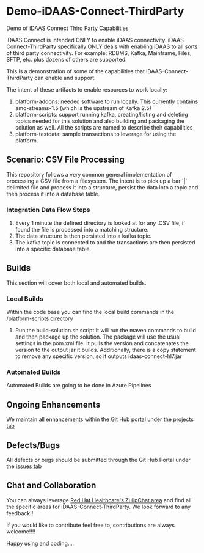 # Demo-iDAAS-Connect-ThirdParty
Demo of iDAAS Connect Third Party Capabilities

iDAAS Connect is intended ONLY to enable iDAAS connectivity. iDAAS-Connect-ThirdParty specifically ONLY deals with enabling 
iDAAS to all sorts of third party connectivity. For example: RDBMS, Kafka, Mainframe, Files, SFTP, etc.
plus dozens of others are supported.

This is a demonstration of some of the capabilities that iDAAS-Connect-ThirdParty can enable and support. 

The intent of these artifacts to enable
resources to work locally: <br/>
1. platform-addons: needed software to run locally. This currently contains amq-streams-1.5 (which is the upstream of Kafka 2.5)<br/>
2. platform-scripts: support running kafka, creating/listing and deleting topics needed for this solution
and also building and packaging the solution as well. All the scripts are named to describe their capabilities <br/>
3. platform-testdata: sample transactions to leverage for using the platform. 

## Scenario: CSV File Processing
This repository follows a very common general implementation of processing a CSV file from a filesystem. The intent is to pick up
a bar '|' delimited file and process it into a structure, persist the data into a topic and then process it into a database table.

### Integration Data Flow Steps
 
1. Every 1 minute the defined directory is looked at for any .CSV file, if found the file is processed into a matching structure.
2. The data structure is then persisted into a kafka topic. 
3. The kafka topic is connected to and the transactions are then persisted into a specific database table.
    
## Builds
This section will cover both local and automated builds.

### Local Builds
Within the code base you can find the local build commands in the /platform-scripts directory
1.  Run the build-solution.sh script
It will run the maven commands to build and then package up the solution. The package will use the usual settings
in the pom.xml file. It pulls the version and concatenates the version to the output jar it builds.
Additionally, there is a copy statement to remove any specific version, so it outputs idaas-connect-hl7.jar

### Automated Builds
Automated Builds are going to be done in Azure Pipelines

## Ongoing Enhancements
We maintain all enhancements within the Git Hub portal under the 
<a href="https://github.com/RedHat-Healthcare/iDAAS-Connect-ThirdParty/projects" target="_blank">projects tab</a>

## Defects/Bugs
All defects or bugs should be submitted through the Git Hub Portal under the 
<a href="https://github.com/RedHat-Healthcare/iDAAS-Connect-ThirdPartyt/issues" target="_blank">issues tab</a>

## Chat and Collaboration
You can always leverage <a href="https://redhathealthcare.zulipchat.com" target="_blank">Red Hat Healthcare's ZuilpChat area</a>
and find all the specific areas for iDAAS-Connect-ThirdParty. We look forward to any feedback!!

If you would like to contribute feel free to, contributions are always welcome!!!! 

Happy using and coding....

